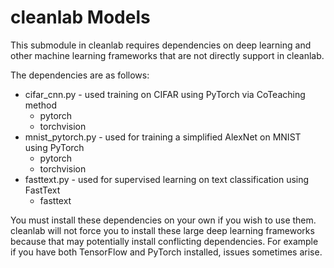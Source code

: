 # cleanlab Models

This submodule in cleanlab requires dependencies on deep learning and other machine learning
frameworks that are not directly support in cleanlab.

The dependencies are as follows:

* cifar_cnn.py - used training on CIFAR using PyTorch via CoTeaching method
   - pytorch
   - torchvision
* mnist_pytorch.py - used for training a simplified AlexNet on MNIST using PyTorch
   - pytorch
   - torchvision
* fasttext.py - used for supervised learning on text classification using FastText
   - fasttext

You must install these dependencies on your own if you wish to use them.
cleanlab will not force you to install these large deep learning frameworks because that may
potentially install conflicting dependencies. For example if you have both TensorFlow and
PyTorch installed, issues sometimes arise.
